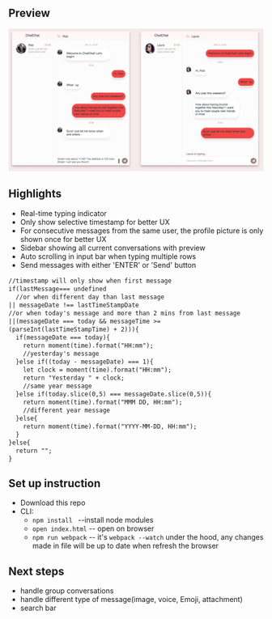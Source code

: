 ## Preview
![alt text](https://github.com/lilyzqy/FrontendChat/blob/master/docs/ScreenShot.png)

## Highlights
* Real-time typing indicator
* Only show selective timestamp for better UX
* For consecutive messages from the same user, the profile picture is only shown once for better UX
* Sidebar showing all current conversations with preview
* Auto scrolling in input bar when typing multiple rows
* Send messages with either 'ENTER' or 'Send' button

```
//timestamp will only show when first message
if(lastMessage=== undefined
  //or when different day than last message
|| messageDate !== lastTimeStampDate
//or when today's message and more than 2 mins from last message
||(messageDate === today && messageTime >= (parseInt(lastTimeStampTime) + 2))){
  if(messageDate === today){
    return moment(time).format("HH:mm");
    //yesterday's message
  }else if((today - messageDate) === 1){
    let clock = moment(time).format("HH:mm");
    return "Yesterday " + clock;
    //same year message
  }else if(today.slice(0,5) === messageDate.slice(0,5)){
    return moment(time).format("MMM DD, HH:mm");
    //different year message
  }else{
    return moment(time).format("YYYY-MM-DD, HH:mm");
  }
}else{
  return "";
}
```

## Set up instruction
* Download this repo
* CLI:
  * `npm install ` --install node modules
  * `open index.html` -- open on browser
  * `npm run webpack` -- it's `webpack --watch` under the hood, any changes made in file will be up to date when refresh the browser

## Next steps
* handle group conversations
* handle different type of message(image, voice, Emoji, attachment)
* search bar
